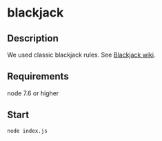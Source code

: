 # blackjack

## Description
We used classic blackjack rules. See [Blackjack wiki](https://en.wikipedia.org/wiki/Blackjack).

## Requirements
node 7.6 or higher

## Start
```node index.js```